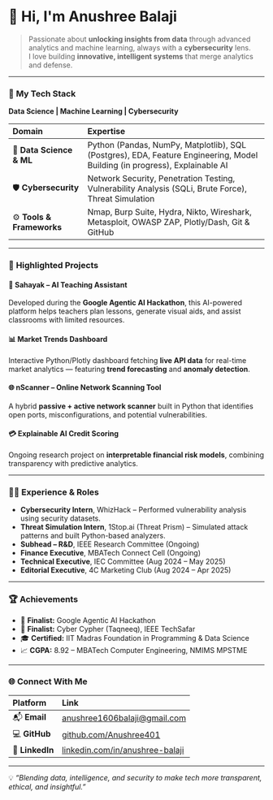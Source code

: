 # 👋 Hi, I'm **Anushree Balaji**

> Passionate about **unlocking insights from data** through advanced analytics and machine learning, always with a **cybersecurity** lens.  
> I love building **innovative, intelligent systems** that merge analytics and defense.

---

### 🧠 **My Tech Stack**
**Data Science | Machine Learning | Cybersecurity**

| Domain | Expertise |
| :-- | :-- |
| 🧮 **Data Science & ML** | Python (Pandas, NumPy, Matplotlib), SQL (Postgres), EDA, Feature Engineering, Model Building (in progress), Explainable AI |
| 🛡️ **Cybersecurity** | Network Security, Penetration Testing, Vulnerability Analysis (SQLi, Brute Force), Threat Simulation |
| ⚙️ **Tools & Frameworks** | Nmap, Burp Suite, Hydra, Nikto, Wireshark, Metasploit, OWASP ZAP, Plotly/Dash, Git & GitHub |

---

### 🚀 **Highlighted Projects**

#### 🧩 **Sahayak – AI Teaching Assistant**
Developed during the **Google Agentic AI Hackathon**, this AI-powered platform helps teachers plan lessons, generate visual aids, and assist classrooms with limited resources.

#### 📊 **Market Trends Dashboard**
Interactive Python/Plotly dashboard fetching **live API data** for real-time market analytics — featuring **trend forecasting** and **anomaly detection**.

#### 🌐 **nScanner – Online Network Scanning Tool**
A hybrid **passive + active network scanner** built in Python that identifies open ports, misconfigurations, and potential vulnerabilities. 

#### 💳 **Explainable AI Credit Scoring**
Ongoing research project on **interpretable financial risk models**, combining transparency with predictive analytics.

---

### 🧑‍💻 **Experience & Roles**

- **Cybersecurity Intern**, WhizHack – Performed vulnerability analysis using security datasets.  
- **Threat Simulation Intern**, 1Stop.ai (Threat Prism) – Simulated attack patterns and built Python-based analyzers.  
- **Subhead – R&D**, IEEE Research Committee (Ongoing)  
- **Finance Executive**, MBATech Connect Cell (Ongoing)  
- **Technical Executive**, IEC Committee (Aug 2024 – May 2025)  
- **Editorial Executive**, 4C Marketing Club (Aug 2024 – Apr 2025)

---

### 🏆 **Achievements**

- 🥇 **Finalist:** Google Agentic AI Hackathon  
- 🥈 **Finalist:** Cyber Cypher (Taqneeq), IEEE TechSafar  
- 🎓 **Certified:** IIT Madras Foundation in Programming & Data Science  
- 📈 **CGPA:** 8.92 – MBATech Computer Engineering, NMIMS MPSTME  

---

### 🌐 **Connect With Me**

| Platform | Link |
| :-- | :-- |
| 📬 **Email** | [anushree1606balaji@gmail.com](mailto:anushree1606balaji@gmail.com) |
| 💻 **GitHub** | [github.com/Anushree401](https://github.com/Anushree401) |
| 💼 **LinkedIn** | [linkedin.com/in/anushree-balaji](https://www.linkedin.com/in/anushree-balaji-a71b9a255) |

---

💡 *“Blending data, intelligence, and security to make tech more transparent, ethical, and insightful.”*
